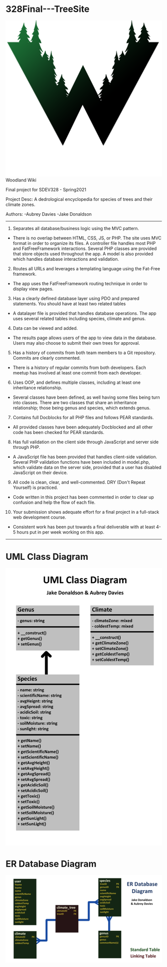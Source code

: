 # 328Final---TreeSite
![](images/woodland-wiki-green.png)
Woodland Wiki

Final project for SDEV328 - Spring2021

Project Desc: A dedrological encyclopedia for species of trees and their climate zones.

Authors:
    -Aubrey Davies
    -Jake Donaldson

***
1. Separates all database/business logic using the MVC pattern.

-   There is no overlap between HTML, CSS, JS, or PHP. The site uses MVC format in order to organize its files.
A controller file handles most PHP and FatFreeFramework interactions. Several PHP classes are provided that
   store objects used throughout the app. A model is also provided which handles database interactions and 
   validation.
 

2. Routes all URLs and leverages a templating language using the Fat-Free framework.

-   The app uses the FatFreeFramework routing technique in order to display view pages.
  

3. Has a clearly defined database layer using PDO and prepared statements. You should have at least two related tables

-   A datalayer file is provided that handles database operations. The app uses several related tables including
species, climate and genus.
  
 
4. Data can be viewed and added.

-    The results page allows users of the app to view data in the database. Users may also choose to submit their own
trees for approval.
  
 
5. Has a history of commits from both team members to a Git repository. Commits are clearly commented.

-   There is a history of regular commits from both developers. Each meetup has involved at least one commit from 
each developer.
  
 
6. Uses OOP, and defines multiple classes, including at least one inheritance relationship.

-   Several classes have been defined, as well having some files being turn into classes. There are two classes 
that share an inheritance relationship; those being genus and species, which extends genus.
  
 
7. Contains full Docblocks for all PHP files and follows PEAR standards.

-   All provided classes have been adequately Docblocked and all other code has been checked for PEAR standards.


8. Has full validation on the client side through JavaScript and server side through PHP.

-   A JavaScript file has been provided that handles client-side validation. Several PHP validation functions have 
been included in model.php, which validate data on the server side, provided that a user has disabled JavaScript 
   on their device.
 
  
9. All code is clean, clear, and well-commented. DRY (Don't Repeat Yourself) is practiced.

-   Code written in this project has been commented in order to clear up confusion and help the flow of each file.


10. Your submission shows adequate effort for a final project in a full-stack web development course.

-   Consistent work has been put towards a final deliverable with at least 4-5 hours put in per week working 
on this app.
    
***
# UML Class Diagram
![](images/UMLdiagram.png)

# ER Database Diagram
![](images/ERdiagram.png)
